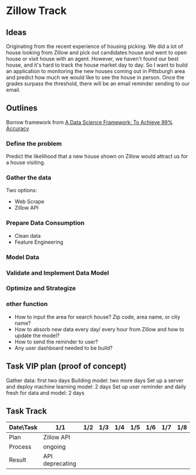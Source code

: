 # Zillow Track

## Ideas

Originating from the recent experience of housing picking. We did a lot of house looking from Zillow and pick out candidates house and went to open house or visit house with an agent. However, we haven't found our best house, and it's hard to track the house market day to day. So I want to build an application to monitoring the new houses coming out in Pittsburgh area and predict how much we would like to see the house in person. Once the grades surpass the threshold, there will be an email reminder sending to our email.

## Outlines

Borrow framework from [A Data Science Framework: To Achieve 99% Accuracy](https://www.kaggle.com/ldfreeman3/a-data-science-framework-to-achieve-99-accuracy)

### Define the problem

Predict the likelihood that a new house shown on Zillow would attract us for a house visiting.

### Gather the data

Two options:

- Web Scrape
- Zillow API

### Prepare Data Consumption

- Clean data
- Feature Engineering

### Model Data

### Validate and Implement Data Model

### Optimize and Strategize

### other function

- How to input the area for search house? Zip code, area name, or city name?
- How to absorb new data every day/ every hour from Zillow and how to update the model?
- How to send the reminder to user?
- Any user dashboard needed to be build?

## Task VIP plan (proof of concept)

Gather data: first two days
Building model: two more days
Set up a server and deploy machine learning model: 2 days
Set up user reminder and daily fresh for data and model: 2 days

## Task Track

| Date\Task | 1/1 | 1/2 | 1/3 | 1/4 | 1/5 | 1/6 | 1/7 | 1/8 |
|-----------|-----|-----|-----|-----|-----|-----|-----|-----|
| Plan | Zillow API |
| Process | ongoing |
| Result | API deprecating |
